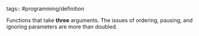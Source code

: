 tags:: #programming/definition 

Functions that take **three** arguments. The issues of ordering, pausing, and ignoring parameters are more than doubled.